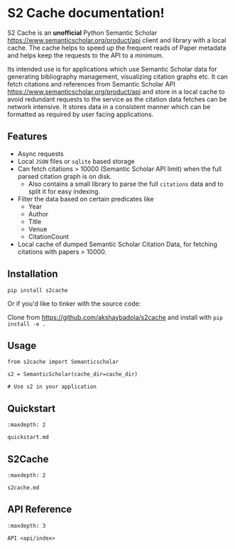 # S2 Cache documentation!

S2 Cache is an **unofficial** Python Semantic Scholar <https://www.semanticscholar.org/product/api>
client and library with a local cache. The cache helps to speed up the frequent reads of Paper metadata
and helps keep the requests to the API to a minimum.

Its intended use is for applications which use Semantic Scholar data for
generating bibliography management, visualizing citation graphs etc.
It can fetch citations and references from Semantic Scholar API
<https://www.semanticscholar.org/product/api> and store in a local cache
to avoid redundant requests to the service as the citation data fetches
can be network intensive. It stores data in a consistent manner which
can be formatted as required by user facing applications.


## Features

- Async requests
- Local `JSON` files or `sqlite` based storage
- Can fetch citations \> 10000 (Semantic Scholar API limit) when the
  full parsed citation graph is on disk.
  + Also contains a small library to parse the full `citations` data
    and to split it for easy indexing.
- Filter the data based on certain predicates like
  -   Year
  -   Author
  -   Title
  -   Venue
  -   CitationCount
- Local cache of dumped Semantic Scholar Citation Data, for fetching
  citations with papers \> 10000.

## Installation

`pip install s2cache`

Or if you'd like to tinker with the source code:

Clone from <https://github.com/akshaybadola/s2cache> and install with `pip install -e .`

## Usage

```{code-block} python
from s2cache import Semanticscholar

s2 = SemanticScholar(cache_dir=cache_dir)

# Use s2 in your application
```

## Quickstart

```{toctree}
:maxdepth: 2

quickstart.md

```

## S2Cache

```{toctree}
:maxdepth: 2

s2cache.md

```


## API Reference

```{toctree}
:maxdepth: 3

API <api/index>
```

